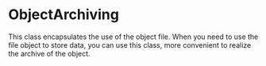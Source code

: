 # ObjectArchiving
This class encapsulates the use of the object file.
When you need to use the file object to store data, you can use this class, more convenient to realize the archive of the object.